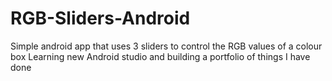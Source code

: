 # RGB-Sliders-Android
Simple android app that uses 3 sliders to control the RGB values of a colour box
Learning new Android studio and building a portfolio of things I have done
